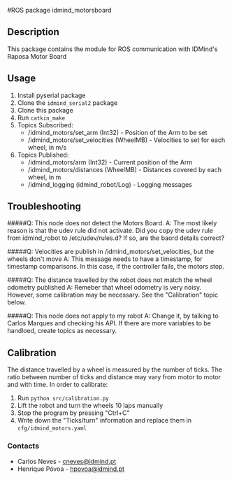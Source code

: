 #ROS package idmind_motorsboard

## Description
This package contains the module for ROS communication with IDMind's Raposa Motor Board

## Usage
1. Install pyserial package
2. Clone the `idmind_serial2` package
3. Clone this package
4. Run `catkin_make`
5. Topics Subscribed:
    - /idmind_motors/set_arm (Int32) - Position of the Arm to be set
    - /idmind_motors/set_velocities (WheelMB) - Velocities to set for each wheel, in m/s
6. Topics Published:
    - /idmind_motors/arm (Int32) - Current position of the Arm 
    - /idmind_motors/distances (WheelMB) - Distances covered by each wheel, in m    
    - /idmind_logging (idmind_robot/Log) - Logging messages
    
## Troubleshooting
#####Q: This node does not detect the Motors Board.
A: The most likely reason is that the udev rule did not activate. Did you copy the udev rule from idmind_robot to /etc/udev/rules.d? If so, are the baord details correct?  

#####Q: Velocities are publish in /idmind_motors/set_velocities, but the wheels don't move
A: This message needs to have a timestamp, for timestamp comparisons. In this case, if the controller fails, the motors stop.

#####Q: The distance travelled by the robot does not match the wheel odometry published
A: Remeber that wheel odometry is very noisy. However, some calibration may be necessary. See the "Calibration" topic below.

#####Q: This node does not apply to my robot
A: Change it, by talking to Carlos Marques and checking his API. If there are more variables to be handloed, create topics as necessary.

## Calibration
The distance travelled by a wheel is measured by the number of ticks. The ratio between number of ticks and distance may vary from motor to motor and with time. In order to calibrate:
1. Run `python src/calibration.py`
2. Lift the robot and turn the wheels 10 laps manually
3. Stop the program by pressing "Ctrl+C"
4. Write down the "Ticks/turn" information and replace them in `cfg/idmind_motors.yaml`

### Contacts
- Carlos Neves - cneves@idmind.pt
- Henrique Póvoa - hpovoa@idmind.pt
